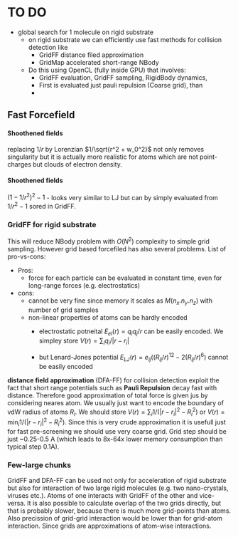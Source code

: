 
# TO DO

 - global search for 1 molecule on rigid substrate
    -  on rigid substrate we can efficiently use fast methods for collision detection like
        - GridFF distance filed approximation
        - GridMap accelerated short-range NBody  
    - Do this using OpenCL (fully inside GPU) that involves:
        - GridFF evaluation, GridFF sampling, RigidBody dynamics, 
        - First is evaluated just pauli repulsion (Coarse grid), than 
        -   

## Fast Forcefield

#### Shoothened fields
replacing $1/r$ by Lorenzian $1/\sqrt{r^2 + w_0^2}$ not only removes singularity but it is actually more realistic for atoms which are not point-charges but clouds of electron density.

#### Shoothened fields
$(1-1/r^2)^2-1$ - looks very similar to LJ but can by simply evaluated from $1/r^2-1$ sored in GridFF. 


### GridFF for rigid substrate

This will reduce NBody problem with $O(N^2)$ complexity to simple grid sampling. However grid based forcefiled has also several problems. List of pro-vs-cons:

 - Pros:
    - force for each particle can be evaluated in constant time, even for long-range forces (e.g. electrostatics)
 - cons:
    -  cannot be very fine since memory it scales as $M(n_x.n_y.n_z)$ with number of grid samples
    -  non-linear properties of atoms can be hardly encoded
        - electrostatic potneital $E_{el}(r)=q_iq_j/r$ can be easily encoded. We simpley store $V(r)=\sum_i q_i/|r-r_i|$ 
           
        - but Lenard-Jones potential $E_{LJ}(r)=e_{ij}((R_{ij}/r)^{12}-2(R_{ij}/r)^6)$ cannot be easily encoded 

**distance field approximation** (DFA-FF) for collision detection exploit the fact that short range potentials such as **Pauli Repulsion** decay fast with distance. Therefore good approximation of total force is given jus by considering neares atom. We usually just want to encode the boundary of vdW radius of atoms $R_i$. We should store $V(r) = \sum_i 1/(|r-r_i|^2 - R_i^2)$ or $V(r) = \min_i 1/(|r-r_i|^2 - R_i^2)$. Since this is very crude approximation it is usefull just for fast pre-screening we should use very coarse grid. Grid step should be just ~0.25-0.5 A (which leads to 8x-64x lower memory consumption than typical step 0.1A).

### Few-large chunks

GridFF and DFA-FF can be used not only for acceleration of rigid substrate but also for interaction of two large rigid molecules (e.g. two nano-crystals, viruses etc.). Atoms of one interacts with GridFF of the other and vice-versa. It is also possible to calculate overlap of the two grids directly, but that is probably slower, because there is much more grid-points than atoms. Also precission of grid-grid interaction would be lower than for grid-atom interaction. Since grids are approximations of atom-wise interactions.
